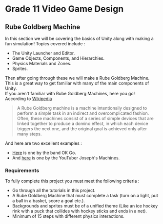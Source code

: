 # Grade 11 Video Game Design

## Rube Goldberg Machine

In this section we will be covering the basics of Unity along with making a fun simulation!
Topics covered include : 
* The Unity Launcher and Editor.
* Game Objects, Components, and Hierarchies.
* Physics Materials and Zones.
* Sprites.

Then after going through these we will make a Rube Goldberg Machine. This is a great way to get familiar with many of the main components of Unity.\
If you aren't familiar with Rube Goldberg Machines, here you go!\
According to [Wikipedia](https://en.wikipedia.org/wiki/Rube_Goldberg_machine)
> A Rube Goldberg machine is a machine intentionally designed to perform a simple task in an indirect and overcomplicated fashion. Often, these machines consist of a series of simple devices that are linked together to produce a domino effect, in which each device triggers the next one, and the original goal is achieved only after many steps.

And here are two excellent examples :
* [Here](https://www.youtube.com/watch?v=qybUFnY7Y8w) is one by the band OK Go.
* And [here](https://www.youtube.com/watch?v=GOMIBdM6N7Q) is one by the YouTuber Joseph's Machines.

### Requirements

To fully complete this project you must meet the following criteria :  
* Go through all the tutorials in this project. 
* A Rube Goldberg Machine that must complete a task (turn on a light, put a ball in a basket, score a goal etc.).
* Backgrounds and sprites must be of a unified theme (Like an ice hockey rink with a puck that collides with hockey sticks and ends in a net).
* Minimum of 15 steps with different physics interactions.

